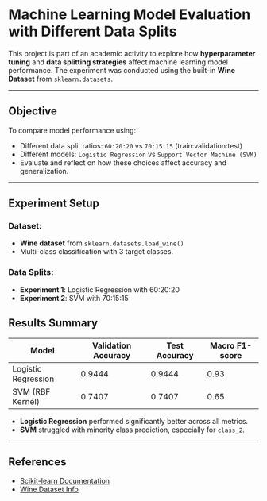 # Machine Learning Model Evaluation with Different Data Splits

This project is part of an academic activity to explore how **hyperparameter tuning** and **data splitting strategies** affect machine learning model performance. The experiment was conducted using the built-in **Wine Dataset** from `sklearn.datasets`.

---

## Objective

To compare model performance using:
- Different data split ratios: `60:20:20` vs `70:15:15` (train:validation:test)
- Different models: `Logistic Regression` vs `Support Vector Machine (SVM)`
- Evaluate and reflect on how these choices affect accuracy and generalization.

---

## Experiment Setup

### Dataset:
- **Wine dataset** from `sklearn.datasets.load_wine()`
- Multi-class classification with 3 target classes.

### Data Splits:
- **Experiment 1**: Logistic Regression with 60:20:20
- **Experiment 2**: SVM with 70:15:15


## Results Summary

| Model               | Validation Accuracy | Test Accuracy | Macro F1-score |
|--------------------|---------------------|---------------|----------------|
| Logistic Regression| 0.9444              | 0.9444        | 0.93           |
| SVM (RBF Kernel)   | 0.7407              | 0.7407        | 0.65           |

- **Logistic Regression** performed significantly better across all metrics.
- **SVM** struggled with minority class prediction, especially for `class_2`.

---

## References

- [Scikit-learn Documentation](https://scikit-learn.org/)
- [Wine Dataset Info](https://archive.ics.uci.edu/ml/datasets/wine)
